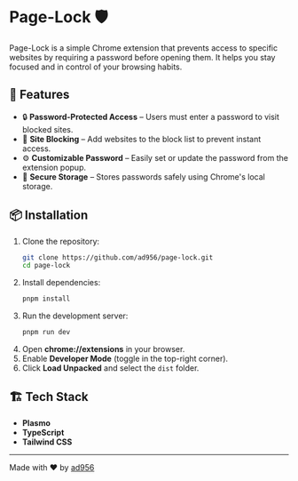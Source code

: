# Page-Lock 🛡️

Page-Lock is a simple Chrome extension that prevents access to specific websites by requiring a password before opening them. It helps you stay focused and in control of your browsing habits.

## 🚀 Features

- 🔒 **Password-Protected Access** – Users must enter a password to visit blocked sites.
- 🛑 **Site Blocking** – Add websites to the block list to prevent instant access.
- ⚙️ **Customizable Password** – Easily set or update the password from the extension popup.
- 📂 **Secure Storage** – Stores passwords safely using Chrome's local storage.

## 📦 Installation

1. Clone the repository:
   ```sh
   git clone https://github.com/ad956/page-lock.git
   cd page-lock
   ```
2. Install dependencies:
   ```sh
   pnpm install
   ```
3. Run the development server:
   ```sh
   pnpm run dev
   ```
4. Open **chrome://extensions** in your browser.
5. Enable **Developer Mode** (toggle in the top-right corner).
6. Click **Load Unpacked** and select the `dist` folder.

<!-- ## 🛠️ Usage

1. Click on the **Page-Lock** extension icon in Chrome.
2. Set a password in the popup.
3. Try visiting a blocked site (e.g., `facebook.com`, `youtube.com`).
4. Enter the correct password to unlock access. -->

## 🏗️ Tech Stack

- **Plasmo**
- **TypeScript**
- **Tailwind CSS**

---

Made with ❤️ by [ad956](https://github.com/ad956)
